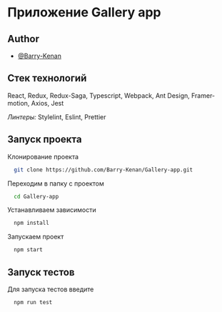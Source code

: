 # Приложение Gallery app

## Author

- [@Barry-Kenan](https://github.com/Barry-Kenan)

## Стек технологий

React, Redux, Redux-Saga, Typescript, Webpack, Ant Design, Framer-motion, Axios, Jest

_Линтеры:_ Stylelint, Eslint, Prettier

## Запуск проекта

Клонирование проекта

```bash
  git clone https://github.com/Barry-Kenan/Gallery-app.git
```

Переходим в папку с проектом

```bash
  cd Gallery-app
```

Устанавливаем зависимости

```bash
  npm install
```

Запускаем проект

```bash
  npm start
```

## Запуск тестов

Для запуска тестов введите

```bash
  npm run test
```
